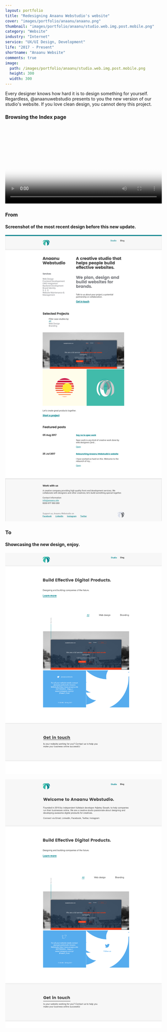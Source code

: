 ```yaml
---
layout: portfolio
title: "Redesigning Anaanu Webstudio's website"
cover: "images/portfolio/anaanu/anaanu.png"
thumbnail: "images/portfolio/anaanu/studio.web.img.post.mobile.png"
category: "Website"
industry: "Internet"
service: "UX/UI Design, Development"
life: "2017 - Present"
shortname: "Anaanu Website"
comments: true
image:
  path: /images/portfolio/anaanu/studio.web.img.post.mobile.png
  height: 300
  width: 300
---
```


Every designer knows how hard it is to design something for yourself.
Regardless, @anaanuwebstudio presents to you the new version of our
studio's website. If you love clean design, you cannot deny this project.

### Browsing the Index page

<video width="100%" controls preload src="/images/portfolio/anaanu/anaanu.site.mp4"
poster="/images/portfolio/anaanu/anaanu.site.video.poster.png">
Your browser does not support the video tag.
</video>

### From

#### Screenshot of the most recent design before this new update.

![Old design for anaanu.site](/images/portfolio/anaanu/anaanu.site.old.png)

### To

#### Showcasing the new design, enjoy.

![Final designs for anaanu.site index page](/images/portfolio/anaanu/anaanu.site.folded.png)

![Final designs for anaanu.site index page (single screen)](/images/portfolio/anaanu/anaanu.site.expanded.png)
